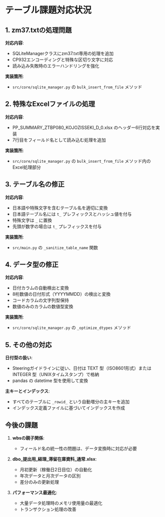 # テーブル課題対応状況

## 1. zm37.txtの処理問題

**対応内容**:
- SQLiteManagerクラスにzm37.txt専用の処理を追加
- CP932エンコーディングと特殊な区切り文字に対応
- 読み込み失敗時のエラーハンドリングを強化

**実装箇所**:
- `src/core/sqlite_manager.py` の `bulk_insert_from_file` メソッド

## 2. 特殊なExcelファイルの処理

**対応内容**:
- PP_SUMMARY_ZTBP080_KOJOZISSEKI_D_0.xlsx のヘッダー6行対応を実装
- 7行目をフィールド名として読み込む処理を追加

**実装箇所**:
- `src/core/sqlite_manager.py` の `bulk_insert_from_file` メソッド内のExcel処理部分

## 3. テーブル名の修正

**対応内容**:
- 日本語や特殊文字を含むテーブル名を適切に変換
- 日本語テーブル名には `t_` プレフィックスとハッシュ値を付与
- 特殊文字は `_` に置換
- 先頭が数字の場合は `t_` プレフィックスを付与

**実装箇所**:
- `src/main.py` の `_sanitize_table_name` 関数

## 4. データ型の修正

**対応内容**:
- 日付カラムの自動検出と変換
- 8桁数値の日付形式（YYYYMMDD）の検出と変換
- コードカラムの文字列型保持
- 数値のみのカラムの数値型変換

**実装箇所**:
- `src/core/sqlite_manager.py` の `_optimize_dtypes` メソッド

## 5. その他の対応

**日付型の扱い**:
- Steeringガイドラインに従い、日付は TEXT 型（ISO8601形式）または INTEGER 型（UNIXタイムスタンプ）で格納
- pandas の datetime 型を使用して変換

**主キーとインデックス**:
- すべてのテーブルに `_rowid_` という自動増分の主キーを追加
- インデックス定義ファイルに基づいてインデックスを作成

## 今後の課題

1. **wbsの親子関係**:
   - フィールド名の統一性の問題は、データ変換時に対応が必要

2. **dbo_提出用_経理_滞留在庫資料_通常.xlsx**:
   - 月初更新（稼働日2日目位）の自動化
   - 年次データと月次データの区別
   - 差分のみの更新処理

3. **パフォーマンス最適化**:
   - 大量データ処理時のメモリ使用量の最適化
   - トランザクション処理の改善